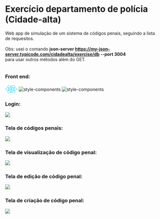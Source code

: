 # Exercício departamento de polícia (Cidade-alta)

Web app de simulação de um sistema de códigos penais, seguindo a lista de requesitos.<br><br>
Obs: usei o comando <strong>json-server https://my-json-server.typicode.com/cidadealta/exercise/db --port 3004</strong><br>
para usar outros métodos além do GET.

<div style='display: inline-block'>
  <h3>Front end:</h3>
  <img align='center' alt='react' height='30' title='reactjs' width='40' src='https://raw.githubusercontent.com/devicons/devicon/master/icons/react/react-original.svg' />
  <img align='center'alt='style-components' title='styled-components' height='30' width='40' src='https://github.githubassets.com/images/icons/emoji/unicode/1f485.png' />
  <img align='center'alt='style-components' title='react-hook-form' height='50' width='40' src='https://avatars.githubusercontent.com/u/53986236?s=280&v=4' />
  
</div>

<h3>Login:</h3>
<img src="https://user-images.githubusercontent.com/62312987/160025871-1e4f30e8-2b71-4be6-9210-7552cb556ee5.png"/>

<h3>Tela de códigos penais:</h3>

<img src="https://user-images.githubusercontent.com/62312987/160026224-b6e39086-bd52-4323-8577-c7d31edd8101.png"/>

<h3>Tela de visualização de código penal:</h3>
<img src="https://user-images.githubusercontent.com/62312987/160026765-cb84c553-0a26-48e1-8b04-884a393b3e45.png"/>

<h3>Tela de edição de código penal:</h3>
<img src="https://user-images.githubusercontent.com/62312987/160026642-09698fe1-a0f8-4cf1-b156-3f093f621167.png"/>

<h3>Tela de criação de código penal:</h3>
<img src="https://user-images.githubusercontent.com/62312987/160026542-feb5b3c2-c303-42b7-bac5-3c728f33c128.png"/>

